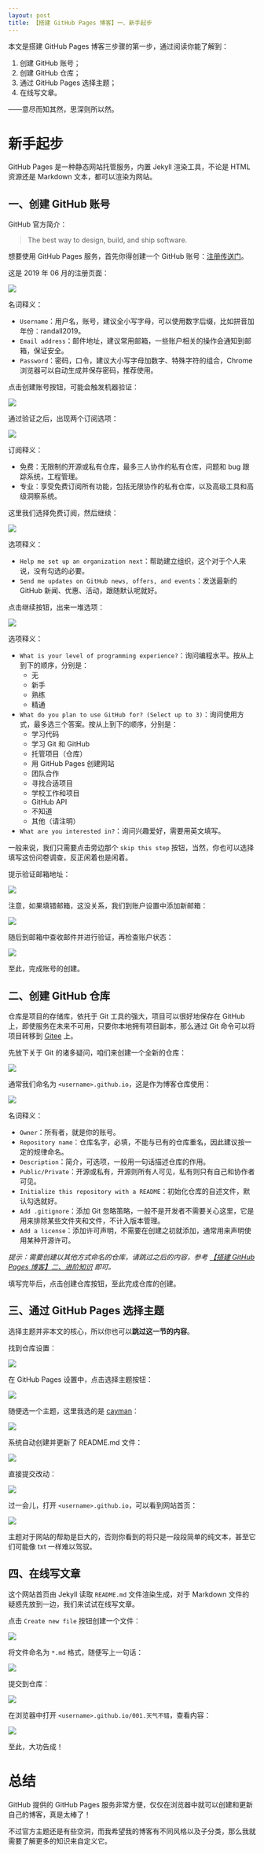 ```yaml
---
layout: post
title: 【搭建 GitHub Pages 博客】一、新手起步
---
```


本文是搭建 GitHub Pages 博客三步骤的第一步，通过阅读你能了解到：

1. 创建 GitHub 账号；
2. 创建 GitHub 仓库；
3. 通过 GitHub Pages 选择主题；
4. 在线写文章。

——意尽而知其然，思深则所以然。

<!--more-->

# 新手起步
GitHub Pages 是一种静态网站托管服务，内置 Jekyll 渲染工具，不论是 HTML 资源还是 Markdown 文本，都可以渲染为网站。


## 一、创建 GitHub 账号
GitHub 官方简介：
> The best way to design, build, and ship software.

想要使用 GitHub Pages 服务，首先你得创建一个 GitHub 账号：[注册传送门][1]。

这是 2019 年 06 月的注册页面：

![](/assets/images/github-pages/craete-account.png)

名词释义：
- `Username`：用户名，账号，建议全小写字母，可以使用数字后缀，比如拼音加年份：randall2019。
- `Email address`：邮件地址，建议常用邮箱，一些账户相关的操作会通知到邮箱，保证安全。
- `Password`：密码，口令，建议大小写字母加数字、特殊字符的组合，Chrome 浏览器可以自动生成并保存密码，推荐使用。

点击创建账号按钮，可能会触发机器验证：

![](/assets/images/github-pages/verify-account.png)

通过验证之后，出现两个订阅选项：

![](/assets/images/github-pages/choose-subscription.png)

订阅释义：
- 免费：无限制的开源或私有仓库，最多三人协作的私有仓库，问题和 bug 跟踪系统，工程管理。
- 专业：享受免费订阅所有功能，包括无限协作的私有仓库，以及高级工具和高级洞察系统。

这里我们选择免费订阅，然后继续：

![](/assets/images/github-pages/continue-account.png)

选项释义：
- `Help me set up an organization next`：帮助建立组织，这个对于个人来说，没有勾选的必要。
- `Send me updates on GitHub news, offers, and events`：发送最新的 GitHub 新闻、优惠、活动，跟随默认呢就好。

点击继续按钮，出来一堆选项：

![](/assets/images/github-pages/tailor-experience.png)

选项释义：
- `What is your level of programming experience?`：询问编程水平。按从上到下的顺序，分别是：
  - 无
  - 新手
  - 熟练
  - 精通
- `What do you plan to use GitHub for? (Select up to 3)`：询问使用方式，最多选三个答案。按从上到下的顺序，分别是：
  - 学习代码
  - 学习 Git 和 GitHub
  - 托管项目（仓库）
  - 用 GitHub Pages 创建网站
  - 团队合作
  - 寻找合适项目
  - 学校工作和项目
  - GitHub API
  - 不知道
  - 其他（请注明）
- `What are you interested in?`：询问兴趣爱好，需要用英文填写。

一般来说，我们只需要点击旁边那个 `skip this step` 按钮，当然，你也可以选择填写这份问卷调查，反正闲着也是闲着。

提示验证邮箱地址：

![](/assets/images/github-pages/hint-verify-email.png)

注意，如果填错邮箱，这没关系，我们到账户设置中添加新邮箱：

![](/assets/images/github-pages/add-email.png)

随后到邮箱中查收邮件并进行验证，再检查账户状态：

![](/assets/images/github-pages/finish-account.png)

至此，完成账号的创建。

## 二、创建 GitHub 仓库
仓库是项目的存储库，依托于 Git 工具的强大，项目可以很好地保存在 GitHub 上，即使服务在未来不可用，只要你本地拥有项目副本，那么通过 Git 命令可以将项目转移到 [Gitee][2] 上。

先放下关于 Git 的诸多疑问，咱们来创建一个全新的仓库：

![](/assets/images/github-pages/new-repositories.png)

通常我们命名为 `<username>.github.io`，这是作为博客仓库使用：

![](/assets/images/github-pages/create-blog.png)

名词释义：
- `Owner`：所有者，就是你的账号。
- `Repository name`：仓库名字，必填，不能与已有的仓库重名，因此建议按一定的规律命名。
- `Description`：简介，可选项，一般用一句话描述仓库的作用。
- `Public/Private`：开源或私有，开源则所有人可见，私有则只有自己和协作者可见。
- `Initialize this repository with a README`：初始化仓库的自述文件，默认勾选就好。
- `Add .gitignore`：添加 Git 忽略策略，一般不是开发者不需要关心这里，它是用来排除某些文件夹和文件，不计入版本管理。
- `Add a license`：添加许可声明，不需要在创建之初就添加，通常用来声明使用某种开源许可。

*提示：需要创建以其他方式命名的仓库，请跳过之后的内容，参考 [【搭建 GitHub Pages 博客】二、进阶知识][3] 即可。*

填写完毕后，点击创建仓库按钮，至此完成仓库的创建。


## 三、通过 GitHub Pages 选择主题
选择主题并非本文的核心，所以你也可以**跳过这一节的内容**。

找到仓库设置：

![](/assets/images/github-pages/find-setting.png)

在 GitHub Pages 设置中，点击选择主题按钮：

![](/assets/images/github-pages/find-choose-theme.png)

随便选一个主题，这里我选的是 [cayman][4]：

![](/assets/images/github-pages/choose-the-theme.png)

系统自动创建并更新了 README.md 文件：

![](/assets/images/github-pages/set-theme-cayman.png)

直接提交改动：

![](/assets/images/github-pages/update-readme-for-theme-change.png)

过一会儿，打开 `<username>.github.io`，可以看到网站首页：

![](/assets/images/github-pages/my-first-blog.png)

主题对于网站的帮助是巨大的，否则你看到的将只是一段段简单的纯文本，甚至它们可能像 txt 一样难以驾驭。

## 四、在线写文章
这个网站首页由 Jekyll 读取 `README.md` 文件渲染生成，对于 Markdown 文件的疑惑先放到一边，我们来试试在线写文章。

点击 `Create new file` 按钮创建一个文件：

![](/assets/images/github-pages/create-new-file.png)

将文件命名为 `*.md` 格式，随便写上一句话：

![](/assets/images/github-pages/input-first-post.png)

提交到仓库：

![](/assets/images/github-pages/commit-first-post.png)

在浏览器中打开 `<username>.github.io/001.天气不错`，查看内容：

![](/assets/images/github-pages/preview-first-post.png)

至此，大功告成！

# 总结
GitHub 提供的 GitHub Pages 服务非常方便，仅仅在浏览器中就可以创建和更新自己的博客，真是太棒了！

不过官方主题还是有些空洞，而我希望我的博客有不同风格以及子分类，那么我就需要了解更多的知识来自定义它。



[1]:https://github.com/join?source=header-home
[2]:https://gitee.com/
[3]:/2019/06/07/github-pages-advanced-knowledge/
[4]:https://github.com/pages-themes/cayman